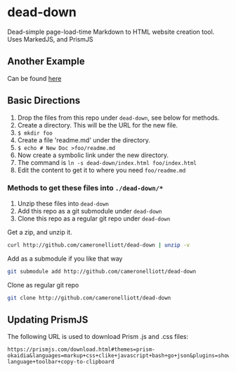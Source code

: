 # dead-down

Dead-simple page-load-time Markdown to HTML website creation tool. Uses MarkedJS, and PrismJS

## Another Example

Can be found [here](example1/index.html)

## Basic Directions

1. Drop the files from this repo under `dead-down`, see below for methods.
2. Create a directory. This will be the URL for the new file.
3. `$ mkdir foo`
4. Create a file 'readme.md' under the directory.
5. `$ echo # New Doc >foo/readme.md`
6. Now create a symbolic link under the new directory.
7. The command is `ln -s dead-down/index.html foo/index.html`
8. Edit the content to get it to where you need `foo/readme.md` 

### Methods to get these files into `./dead-down/*`
1. Unzip these files into `dead-down`
2. Add this repo as a git submodule under `dead-down`
3. Clone this repo as a regular git repo under `dead-down`

Get a zip, and unzip it.
```bash
curl http://github.com/cameronelliott/dead-down | unzip -v
```

Add as a submodule if you like that way
```bash
git submodule add http://github.com/cameronelliott/dead-down
```

Clone as regular git repo
```bash
git clone http://github.com/cameronelliott/dead-down
```

## Updating PrismJS

The following URL is used to download Prism .js and .css files:
```
https://prismjs.com/download.html#themes=prism-okaidia&languages=markup+css+clike+javascript+bash+go+json&plugins=show-language+toolbar+copy-to-clipboard
```